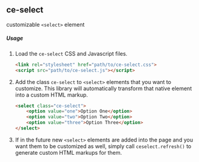 ## ce-select

customizable `<select>` element


##### Usage

1. Load the `ce-select` CSS and Javascript files.
    ```html
    <link rel="stylesheet" href="path/to/ce-select.css">
    <script src="path/to/ce-select.js"></script>
    ```

2. Add the class `ce-select` to `<select>` elements that you want to customize.
This library will automatically transform that native element into a custom
HTML markup.
    ```html
    <select class="ce-select">
        <option value="one">Option One</option>
        <option value="two">Option Two</option>
        <option value="three">Option Three</option>
    </select>
    ```

3. If in the future new `<select>` elements are added into the page and you
want them to be customized as well, simply call `ceselect.refresh()` to
generate custom HTML markups for them.

